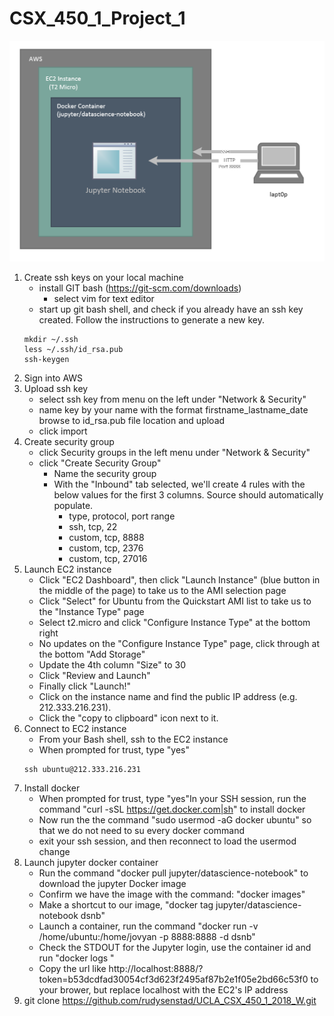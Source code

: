 # CSX_450_1_Project_1

![jupyter-setp](jupyter-docker-aws-setup.png "User access to setup and diagram of embedded layout")


1. Create ssh keys on your local machine
   - install GIT bash (https://git-scm.com/downloads)
     - select vim for text editor
   - start up git bash shell, and check if you already have an ssh key created. Follow the instructions to generate a new key.
   ```
   mkdir ~/.ssh
   less ~/.ssh/id_rsa.pub
   ssh-keygen
   ```
2. Sign into AWS
3. Upload ssh key
   - select ssh key from menu on the left under "Network & Security"
   - name key by your name with the format firstname_lastname_date browse to id_rsa.pub file location and upload
   - click import
4. Create security group
   - click Security groups in the left menu under "Network & Security"
   - click "Create Security Group"
     - Name the security group
     - With the "Inbound" tab selected, we'll create 4 rules with the below values for the first 3 columns. Source should automatically populate.
       - type, protocol, port range
       - ssh, tcp, 22
       - custom, tcp, 8888
       - custom, tcp, 2376
       - custom, tcp, 27016
5. Launch EC2 instance
   - Click "EC2 Dashboard", then click "Launch Instance" (blue button in the middle of the page) to take us to the AMI selection page
   - Click "Select" for Ubuntu from the Quickstart AMI list to take us to the "Instance Type" page
   - Select t2.micro and click "Configure Instance Type" at the bottom right
   - No updates on the "Configure Instance Type" page, click through at the bottom "Add Storage"
   - Update the 4th column "Size" to 30
   - Click "Review and Launch"
   - Finally click "Launch!"
   - Click on the instance name and find the public IP address (e.g. 212.333.216.231). 
   - Click the "copy to clipboard" icon next to it.
6. Connect to EC2 instance
   - From your Bash shell, ssh to the EC2 instance 
   - When prompted for trust, type "yes"
   ```
   ssh ubuntu@212.333.216.231
   ```
7. Install docker
   - When prompted for trust, type "yes"In your SSH session, run the command "curl -sSL https://get.docker.com|sh" to install docker
   - Now run the the command "sudo usermod -aG docker ubuntu" so that we do not need to su every docker command
   - exit your ssh session, and then reconnect to load the usermod change
8. Launch jupyter docker container
   - Run the command "docker pull jupyter/datascience-notebook" to download the jupyter Docker image
   - Confirm we have the image with the command: "docker images"
   - Make a shortcut to our image, "docker tag jupyter/datascience-notebook dsnb"
   - Launch a container, run the command "docker run -v /home/ubuntu:/home/jovyan -p 8888:8888 -d dsnb"	
   - Check the STDOUT for the Jupyter login, use the container id and run "docker logs <container id>"
   - Copy the url like http://localhost:8888/?token=b53dcdfad30054cf3d623f2495af87b2e1f05e2bd66c53f0 to your brower, but replace localhost with the EC2's IP address
9. git clone https://github.com/rudysenstad/UCLA_CSX_450_1_2018_W.git
